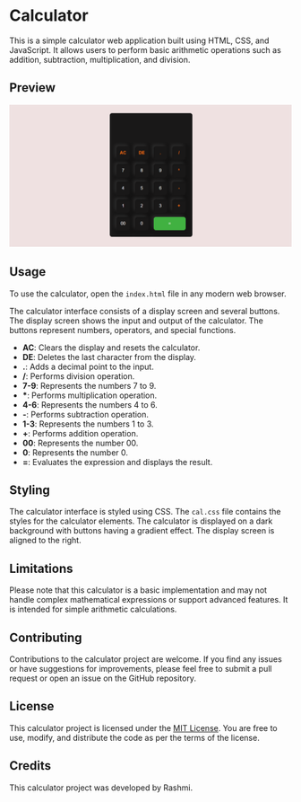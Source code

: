 # Calculator

This is a simple calculator web application built using HTML, CSS, and JavaScript. It allows users to perform basic arithmetic operations such as addition, subtraction, multiplication, and division.
## Preview

![Calculator Preview](calculator.png)

## Usage

To use the calculator, open the `index.html` file in any modern web browser.

The calculator interface consists of a display screen and several buttons. The display screen shows the input and output of the calculator. The buttons represent numbers, operators, and special functions.

- **AC**: Clears the display and resets the calculator.
- **DE**: Deletes the last character from the display.
- **.**: Adds a decimal point to the input.
- **/**: Performs division operation.
- **7-9**: Represents the numbers 7 to 9.
- **\***: Performs multiplication operation.
- **4-6**: Represents the numbers 4 to 6.
- **-**: Performs subtraction operation.
- **1-3**: Represents the numbers 1 to 3.
- **+**: Performs addition operation.
- **00**: Represents the number 00.
- **0**: Represents the number 0.
- **=**: Evaluates the expression and displays the result.

## Styling

The calculator interface is styled using CSS. The `cal.css` file contains the styles for the calculator elements. The calculator is displayed on a dark background with buttons having a gradient effect. The display screen is aligned to the right.

## Limitations

Please note that this calculator is a basic implementation and may not handle complex mathematical expressions or support advanced features. It is intended for simple arithmetic calculations.

## Contributing

Contributions to the calculator project are welcome. If you find any issues or have suggestions for improvements, please feel free to submit a pull request or open an issue on the GitHub repository.

## License

This calculator project is licensed under the [MIT License](LICENSE). You are free to use, modify, and distribute the code as per the terms of the license.

## Credits

This calculator project was developed by Rashmi.
